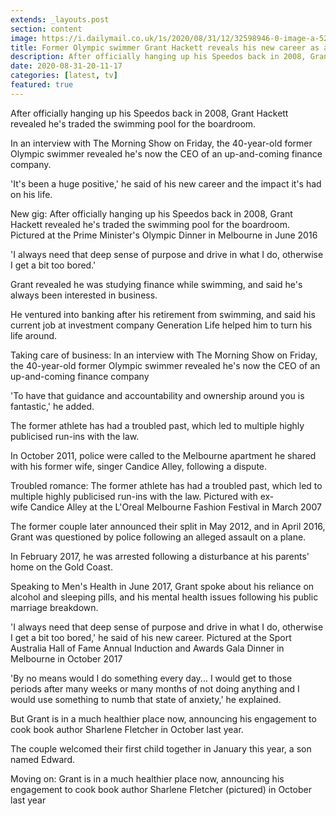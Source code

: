 ```yaml
---
extends: _layouts.post
section: content
image: https://i.dailymail.co.uk/1s/2020/08/31/12/32598946-0-image-a-52_1598871736253.jpg 
title: Former Olympic swimmer Grant Hackett reveals his new career as a finance CEO has been life-changing 
description: After officially hanging up his Speedos back in 2008, Grant Hackett revealed hes traded the swimming pool for the boardroom. 
date: 2020-08-31-20-11-17 
categories: [latest, tv] 
featured: true 
--- 
```

After officially hanging up his Speedos back in 2008, Grant Hackett revealed he's traded the swimming pool for the boardroom.

In an interview with The Morning Show on Friday, the 40-year-old former Olympic swimmer revealed he's now the CEO of an up-and-coming finance company.

'It's been a huge positive,' he said of his new career and the impact it's had on his life.  

New gig: After officially hanging up his Speedos back in 2008, Grant Hackett revealed he's traded the swimming pool for the boardroom. Pictured at the Prime Minister's Olympic Dinner in Melbourne in June 2016

'I always need that deep sense of purpose and drive in what I do, otherwise I get a bit too bored.'

Grant revealed he was studying finance while swimming, and said he's always been interested in business.  

He ventured into banking after his retirement from swimming, and said his current job at investment company Generation Life helped him to turn his life around.

Taking care of business: In an interview with The Morning Show on Friday, the 40-year-old former Olympic swimmer revealed he's now the CEO of an up-and-coming finance company

'To have that guidance and accountability and ownership around you is fantastic,' he added. 

The former athlete has had a troubled past, which led to multiple highly publicised run-ins with the law.

In October 2011, police were called to the Melbourne apartment he shared with his former wife, singer Candice Alley, following a dispute.

Troubled romance: The former athlete has had a troubled past, which led to multiple highly publicised run-ins with the law. Pictured with ex-wife Candice Alley at the L'Oreal Melbourne Fashion Festival in March 2007

The former couple later announced their split in May 2012, and in April 2016, Grant was questioned by police following an alleged assault on a plane.

In February 2017, he was arrested following a disturbance at his parents' home on the Gold Coast.

Speaking to Men's Health in June 2017, Grant spoke about his reliance on alcohol and sleeping pills, and his mental health issues following his public marriage breakdown.  

'I always need that deep sense of purpose and drive in what I do, otherwise I get a bit too bored,' he said of his new career. Pictured at the Sport Australia Hall of Fame Annual Induction and Awards Gala Dinner in Melbourne in October 2017

'By no means would I do something every day... I would get to those periods after many weeks or many months of not doing anything and I would use something to numb that state of anxiety,' he explained.

But Grant is in a much healthier place now, announcing his engagement to cook book author Sharlene Fletcher in October last year.

The couple welcomed their first child together in January this year, a son named Edward.   

Moving on: Grant is in a much healthier place now, announcing his engagement to cook book author Sharlene Fletcher (pictured) in October last year

